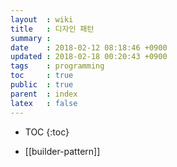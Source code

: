 ```yaml
---
layout  : wiki
title   : 디자인 패턴
summary :
date    : 2018-02-12 08:18:46 +0900
updated : 2018-02-18 00:20:43 +0900
tags    : programming
toc     : true
public  : true
parent  : index
latex   : false
---
```

* TOC
{:toc}

* [[builder-pattern]]
